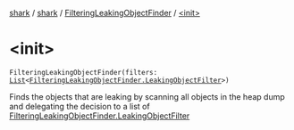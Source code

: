 [shark](../../index.md) / [shark](../index.md) / [FilteringLeakingObjectFinder](index.md) / [&lt;init&gt;](./-init-.md)

# &lt;init&gt;

`FilteringLeakingObjectFinder(filters: `[`List`](https://kotlinlang.org/api/latest/jvm/stdlib/kotlin.collections/-list/index.html)`<`[`FilteringLeakingObjectFinder.LeakingObjectFilter`](-leaking-object-filter/index.md)`>)`

Finds the objects that are leaking by scanning all objects in the heap dump
and delegating the decision to a list of [FilteringLeakingObjectFinder.LeakingObjectFilter](-leaking-object-filter/index.md)

